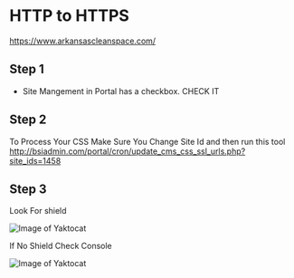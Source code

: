 # HTTP to HTTPS 

https://www.arkansascleanspace.com/


## Step 1

- Site Mangement in Portal has a checkbox. CHECK IT 

## Step 2

To Process Your CSS Make Sure You Change Site Id and then run this tool
http://bsiadmin.com/portal/cron/update_cms_css_ssl_urls.php?site_ids=1458



## Step 3 
 
Look For shield
 
![Image of Yaktocat](http://d6449bb3dc657045bfc9-290115cc0d6de62a29c33db202ae565c.r80.cf1.rackcdn.com/1334/Screenshot_2017-05-23_17.12.44.png)


If No Shield Check Console

![Image of Yaktocat](http://d6449bb3dc657045bfc9-290115cc0d6de62a29c33db202ae565c.r80.cf1.rackcdn.com/1334/Screenshot_2017-05-23_17.20.11.png)
